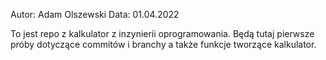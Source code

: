 Autor: Adam Olszewski
Data: 01.04.2022

To jest repo z kalkulator z inzynierii oprogramowania.
Będą tutaj pierwsze próby dotyczące commitów i branchy a także
funkcje tworzące kalkulator.
